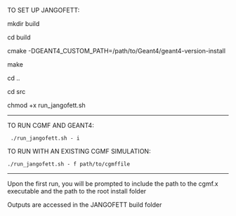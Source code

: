 TO SET UP JANGOFETT:

mkdir build

cd build

cmake -DGEANT4_CUSTOM_PATH=/path/to/Geant4/geant4-version-install

make

cd ..

cd src

chmod +x run_jangofett.sh

-------------------------------------------------------------------------------------------------
TO RUN CGMF AND GEANT4:

     ./run_jangofett.sh - i 

TO RUN WITH AN EXISTING CGMF SIMULATION:


    ./run_jangofett.sh - f path/to/cgmffile

--------------------------------------------------------------------------------------------------

Upon the first run, you will be prompted to include the path to the cgmf.x executable and the path to the root install folder


Outputs are accessed in the JANGOFETT build folder


